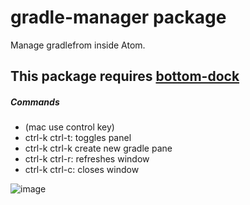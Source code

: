 # gradle-manager package

Manage gradlefrom inside Atom.
## This package requires [bottom-dock](https://atom.io/packages/bottom-dock)
##### Commands
* (mac use control key)
* ctrl-k ctrl-t: toggles panel
* ctrl-k ctrl-k create new gradle pane
* ctrl-k ctrl-r: refreshes window
* ctrl-k ctrl-c: closes window

![image](https://raw.githubusercontent.com/henjue/atom-gradle-manager/master/images/out.gif)
